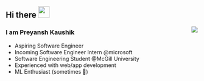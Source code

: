 ## Hi there <img src="https://raw.githubusercontent.com/iampavangandhi/iampavangandhi/master/gifs/Hi.gif" width="30px">

<img src="https://github-readme-stats.vercel.app/api?username=preyansh98&show_icons=true&include_all_commits=true&count_private=true&title_color=fff&icon_color=79ff97&text_color=9f9f9f&bg_color=151515" align="right">

### I am Preyansh Kaushik
- Aspiring Software Engineer
- Incoming Software Engineer Intern @microsoft
- Software Engineering Student @McGill University
- Experienced with web/app development
- ML Enthusiast (sometimes :monocle_face:)
